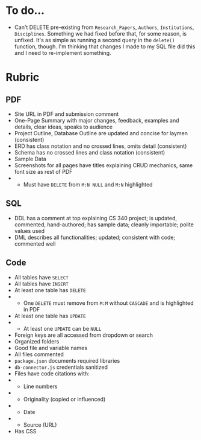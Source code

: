 # To do...
- Can't DELETE pre-existing from `Research_Papers`, `Authors`, `Institutions`, `Disciplines`. Something we had fixed before that, for some reason, is unfixed. It's as simple as running a second query in the `delete()` function, though. I'm thinking that changes I made to my SQL file did this and I need to re-implement something.

# Rubric
## PDF
- Site URL in PDF and submission comment
- One-Page Summary with major changes, feedback, examples and details, clear ideas, speaks to audience
- Project Outline, Database Outline are updated and concise for laymen (consistent)
- ERD has class notation and no crossed lines, omits detail (consistent)
- Schema has no crossed lines and class notation (consistent)
- Sample Data
- Screenshots for all pages have titles explaining CRUD mechanics, same font size as rest of PDF
- - Must have `DELETE` from `M:N NULL` and `M:N` highlighted

## SQL
- DDL has a comment at top explaining CS 340 project; is updated, commented, hand-authored; has sample data; cleanly importable; polite values used
- DML describes all functionalities; updated; consistent with code; commented well

## Code
- All tables have `SELECT`
- All tables have `INSERT`
- At least one table has `DELETE`
- - One `DELETE` must remove from `M:M` without `CASCADE` and is highlighted in PDF
- At least one table has `UPDATE`
- - At least one `UPDATE` can be `NULL`
- Foreign keys are all accessed from dropdown or search
- Organized folders
- Good file and variable names
- All files commented
- `package.json` documents required libraries
- `db-connector.js` credentials sanitized
- Files have code citations with:
- - Line numbers
- - Originality (copied or influenced)
- - Date
- - Source (URL)
- Has CSS